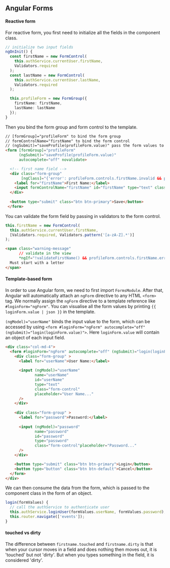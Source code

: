 ## Angular Forms

#### Reactive form

For reactive form, you first need to initialize all the fields in the component class.

```ts
// initialize two input fields
ngOnInit() {
  const firstName = new FormControl(
    this.authService.currentUser.firstName,
    Validators.required
  );
  const lastName = new FormControl(
    this.authService.currentUser.lastName,
    Validators.required
  );

  this.profileForm = new FormGroup({
    firstName: firstName,
    lastName: lastName
  });
}
```

Then you bind the form group and form control to the template.

```html
// [formGroup]="profileForm" to bind the form group
// formControlName="firstName" to bind the form control
// (ngSubmit)="saveProfile(profileForm.value)" pass the form values to component class
<form [formGroup]="profileForm"
      (ngSubmit)="saveProfile(profileForm.value)"
      autocomplete="off" novalidate>

  <!-- first name field -->
  <div class="form-group" 
       [ngClass]="{'error': profileForm.controls.firstName.invalid && profileForm.controls.firstName.touched}">
    <label for="firstName">First Name:</label>
    <input formControlName="firstName" id="firstName" type="text" class="form-control" placeholder="First Name..." />
  </div>
  
  <button type="submit" class="btn btn-primary">Save</button>
 </form>
```

You can validate the form field by passing in validators to the form control.

```ts
this.firstName = new FormControl(
  this.authService.currentUser.firstName,
  [Validators.required, Validators.pattern('[a-zA-Z].*')]
);
```

```html
<span class="warning-message"
      // validate in the view
      *ngIf="!validateFirstName() && profileForm.controls.firstName.errors.pattern">
  Must start with a letter
</span>
```

#### Template-based form

In order to use Angular form, we need to first import `FormsModule`. After that, Angular will automatically attach an `ngForm` directive to any HTML `<form>` tag. We normally assign the `ngForm` directive to a template reference like `#loginForm="ngForm"`. You can visualise all the form values by printing `{{ loginForm.value | json }}` in the template.

`(ngModel)="userName"` binds the input value to the form, which can be accessed by using `<form #loginForm="ngForm" autocomplete="off" (ngSubmit)="login(loginForm.value)">`. Here `loginForm.value` will contain an object of each input field.

```html
<div class="col-md-4">
  <form #loginForm="ngForm" autocomplete="off" (ngSubmit)="login(loginForm.value)">
    <div class="form-group" >
      <label for="userName">User Name:</label>
      
      <input (ngModel)="userName" 
             name="userName"
             id="userName" 
             type="text" 
             class="form-control" 
             placeholder="User Name..." 
      />
    </div>
    
    <div class="form-group" >
      <label for="password">Password:</label>
      
      <input (ngModel)="password" 
             name="password"
             id="password" 
             type="password" 
             class="form-control"placeholder="Password..." 
      />
    </div>

    <button type="submit" class="btn btn-primary">Login</button>
    <button type="button" class="btn btn-default">Cancel</button>
  </form>
</div>
```

We can then consume the data from the form, which is passed to the component class in the form of an object.

```ts
login(formValues) {
  // call the authService to authenticate user
  this.authService.loginUser(formValues.userName, formValues.password);
  this.router.navigate(['events']);
}
```

#### touched vs dirty

The difference between `firstname.touched` and `firstname.dirty` is that when your cursor moves in a field and does nothing then moves out, it is 'touched' but not 'dirty'. But when you types something in the field, it is considered 'dirty'. 
